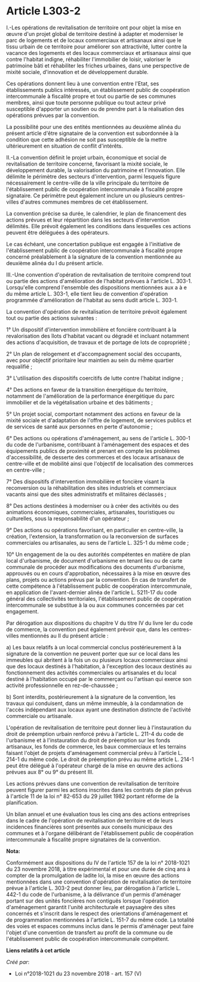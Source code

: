# Article L303-2

I.-Les opérations de revitalisation de territoire ont pour objet la mise en œuvre d'un projet global de territoire destiné à
adapter et moderniser le parc de logements et de locaux commerciaux et artisanaux ainsi que le tissu urbain de ce territoire
pour améliorer son attractivité, lutter contre la vacance des logements et des locaux commerciaux et artisanaux ainsi que
contre l'habitat indigne, réhabiliter l'immobilier de loisir, valoriser le patrimoine bâti et réhabiliter les friches
urbaines, dans une perspective de mixité sociale, d'innovation et de développement durable.

Ces opérations donnent lieu à une convention entre l'Etat, ses établissements publics intéressés, un établissement public de
coopération intercommunale à fiscalité propre et tout ou partie de ses communes membres, ainsi que toute personne publique ou
tout acteur privé susceptible d'apporter un soutien ou de prendre part à la réalisation des opérations prévues par la
convention.

La possibilité pour une des entités mentionnées au deuxième alinéa du présent article d'être signataire de la convention est
subordonnée à la condition que cette adhésion ne soit pas susceptible de la mettre ultérieurement en situation de conflit
d'intérêts.

II.-La convention définit le projet urbain, économique et social de revitalisation de territoire concerné, favorisant la
mixité sociale, le développement durable, la valorisation du patrimoine et l'innovation. Elle délimite le périmètre des
secteurs d'intervention, parmi lesquels figure nécessairement le centre-ville de la ville principale du territoire de
l'établissement public de coopération intercommunale à fiscalité propre signataire. Ce périmètre peut également inclure un ou
plusieurs centres-villes d'autres communes membres de cet établissement.

La convention précise sa durée, le calendrier, le plan de financement des actions prévues et leur répartition dans les
secteurs d'intervention délimités. Elle prévoit également les conditions dans lesquelles ces actions peuvent être déléguées à
des opérateurs.

Le cas échéant, une concertation publique est engagée à l'initiative de l'établissement public de coopération intercommunale
à fiscalité propre concerné préalablement à la signature de la convention mentionnée au deuxième alinéa du I du présent
article.

III.-Une convention d'opération de revitalisation de territoire comprend tout ou partie des actions d'amélioration de
l'habitat prévues à l'article L. 303-1. Lorsqu'elle comprend l'ensemble des dispositions mentionnées aux a à e du même
article L. 303-1, elle tient lieu de convention d'opération programmée d'amélioration de l'habitat au sens dudit article L.
303-1.

La convention d'opération de revitalisation de territoire prévoit également tout ou partie des actions suivantes :

1° Un dispositif d'intervention immobilière et foncière contribuant à la revalorisation des îlots d'habitat vacant ou dégradé
et incluant notamment des actions d'acquisition, de travaux et de portage de lots de copropriété ;

2° Un plan de relogement et d'accompagnement social des occupants, avec pour objectif prioritaire leur maintien au sein du
même quartier requalifié ;

3° L'utilisation des dispositifs coercitifs de lutte contre l'habitat indigne ;

4° Des actions en faveur de la transition énergétique du territoire, notamment de l'amélioration de la performance
énergétique du parc immobilier et de la végétalisation urbaine et des bâtiments ;

5° Un projet social, comportant notamment des actions en faveur de la mixité sociale et d'adaptation de l'offre de logement,
de services publics et de services de santé aux personnes en perte d'autonomie ;

6° Des actions ou opérations d'aménagement, au sens de l'article L. 300-1 du code de l'urbanisme, contribuant à l'aménagement
des espaces et des équipements publics de proximité et prenant en compte les problèmes d'accessibilité, de desserte des
commerces et des locaux artisanaux de centre-ville et de mobilité ainsi que l'objectif de localisation des commerces en
centre-ville ;

7° Des dispositifs d'intervention immobilière et foncière visant la reconversion ou la réhabilitation des sites industriels
et commerciaux vacants ainsi que des sites administratifs et militaires déclassés ;

8° Des actions destinées à moderniser ou à créer des activités ou des animations économiques, commerciales, artisanales,
touristiques ou culturelles, sous la responsabilité d'un opérateur ;

9° Des actions ou opérations favorisant, en particulier en centre-ville, la création, l'extension, la transformation ou la
reconversion de surfaces commerciales ou artisanales, au sens de l'article L. 325-1 du même code ;

10° Un engagement de la ou des autorités compétentes en matière de plan local d'urbanisme, de document d'urbanisme en tenant
lieu ou de carte communale de procéder aux modifications des documents d'urbanisme, approuvés ou en cours d'approbation,
nécessaires à la mise en œuvre des plans, projets ou actions prévus par la convention. En cas de transfert de cette
compétence à l'établissement public de coopération intercommunale, en application de l'avant-dernier alinéa de l'article L.
5211-17 du code général des collectivités territoriales, l'établissement public de coopération intercommunale se substitue à
la ou aux communes concernées par cet engagement.

Par dérogation aux dispositions du chapitre V du titre IV du livre Ier du code de commerce, la convention peut également
prévoir que, dans les centres-villes mentionnés au II du présent article :

a) Les baux relatifs à un local commercial conclus postérieurement à la signature de la convention ne peuvent porter que sur
ce local dans les immeubles qui abritent à la fois un ou plusieurs locaux commerciaux ainsi que des locaux destinés à
l'habitation, à l'exception des locaux destinés au fonctionnement des activités commerciales ou artisanales et du local
destiné à l'habitation occupé par le commerçant ou l'artisan qui exerce son activité professionnelle en rez-de-chaussée ;

b) Sont interdits, postérieurement à la signature de la convention, les travaux qui conduisent, dans un même immeuble, à la
condamnation de l'accès indépendant aux locaux ayant une destination distincte de l'activité commerciale ou artisanale.

L'opération de revitalisation de territoire peut donner lieu à l'instauration du droit de préemption urbain renforcé prévu à
l'article L. 211-4 du code de l'urbanisme et à l'instauration du droit de préemption sur les fonds artisanaux, les fonds de
commerce, les baux commerciaux et les terrains faisant l'objet de projets d'aménagement commercial prévu à l'article L. 214-1
du même code. Le droit de préemption prévu au même article L. 214-1 peut être délégué à l'opérateur chargé de la mise en
œuvre des actions prévues aux 8° ou 9° du présent III.

Les actions prévues dans une convention de revitalisation de territoire peuvent figurer parmi les actions inscrites dans les
contrats de plan prévus à l'article 11 de la loi n° 82-653 du 29 juillet 1982 portant réforme de la planification.

Un bilan annuel et une évaluation tous les cinq ans des actions entreprises dans le cadre de l'opération de revitalisation de
territoire et de leurs incidences financières sont présentés aux conseils municipaux des communes et à l'organe délibérant de
l'établissement public de coopération intercommunale à fiscalité propre signataires de la convention.

**Nota:**

Conformément aux dispositions du IV de l'article 157 de la loi n° 2018-1021 du 23 novembre 2018, à titre expérimental et pour
une durée de cinq ans à compter de la promulgation de ladite loi, la mise en œuvre des actions mentionnées dans une
convention d'opération de revitalisation de territoire prévue à l'article L. 303-2 peut donner lieu, par dérogation à
l'article L. 442-1 du code de l'urbanisme, à la délivrance d'un permis d'aménager portant sur des unités foncières non
contiguës lorsque l'opération d'aménagement garantit l'unité architecturale et paysagère des sites concernés et s'inscrit
dans le respect des orientations d'aménagement et de programmation mentionnées à l'article L. 151-7 du même code. La totalité
des voies et espaces communs inclus dans le permis d'aménager peut faire l'objet d'une convention de transfert au profit de
la commune ou de l'établissement public de coopération intercommunale compétent.

**Liens relatifs à cet article**

_Créé par_:

  - Loi n°2018-1021 du 23 novembre 2018 - art. 157 (V)
